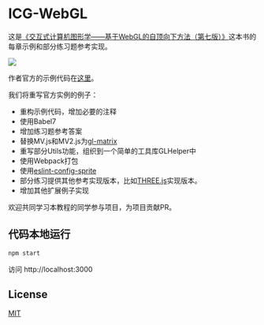 # ICG-WebGL

这是[《交互式计算机图形学——基于WebGL的自顶向下方法（第七版）》](https://book.douban.com/subject/26916420/)这本书的每章示例和部分练习题参考实现。

![](https://p5.ssl.qhimg.com/t01c52e0b46066ec4f8.jpg)

作者官方的示例代码在[这里](https://github.com/esangel/WebGL)。

我们将重写官方实例的例子：

- 重构示例代码，增加必要的注释
- 使用Babel7
- 增加练习题参考答案
- 替换MV.js和MV2.js为[gl-matrix](https://github.com/toji/gl-matrix)
- 重写部分Utils功能，组织到一个简单的工具库GLHelper中
- 使用Webpack打包
- 使用[eslint-config-sprite](https://github.com/spritejs/eslint-config-sprite)
- 部分练习提供其他参考实现版本，比如[THREE.js](https://github.com/mrdoob/three.js)实现版本。
- 增加其他扩展例子实现

欢迎共同学习本教程的同学参与项目，为项目贡献PR。

## 代码本地运行

```bash
npm start
```

访问 http://localhost:3000

## License

[MIT](LICENSE)
